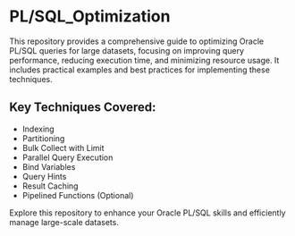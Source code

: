 # PL/SQL_Optimization

This repository provides a comprehensive guide to optimizing Oracle PL/SQL queries for large datasets, focusing on improving query performance, reducing execution time, and minimizing resource usage. It includes practical examples and best practices for implementing these techniques.

## Key Techniques Covered:
- Indexing
- Partitioning
- Bulk Collect with Limit
- Parallel Query Execution
- Bind Variables
- Query Hints
- Result Caching
- Pipelined Functions (Optional)

Explore this repository to enhance your Oracle PL/SQL skills and efficiently manage large-scale datasets.
